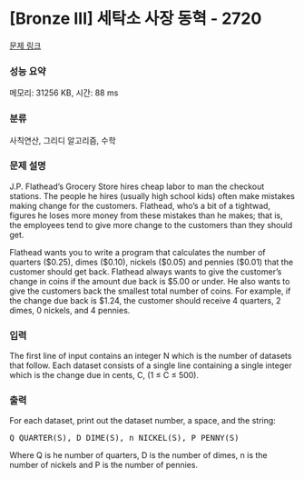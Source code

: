 # [Bronze III] 세탁소 사장 동혁 - 2720 

[문제 링크](https://www.acmicpc.net/problem/2720) 

### 성능 요약

메모리: 31256 KB, 시간: 88 ms

### 분류

사칙연산, 그리디 알고리즘, 수학

### 문제 설명

<p>J.P. Flathead’s Grocery Store hires cheap labor to man the checkout stations. The people he hires (usually high school kids) often make mistakes making change for the customers. Flathead, who’s a bit of a tightwad, figures he loses more money from these mistakes than he makes; that is, the employees tend to give more change to the customers than they should get. </p>

<p>Flathead wants you to write a program that calculates the number of quarters (<span>$</span>0.25), dimes (<span>$</span>0.10), nickels (<span>$</span>0.05) and pennies (<span>$</span>0.01) that the customer should get back. Flathead always wants to give the customer’s change in coins if the amount due back is <span>$</span>5.00 or under. He also wants to give the customers back the smallest total number of coins. For example, if the change due back is <span>$</span>1.24, the customer should receive 4 quarters, 2 dimes, 0 nickels, and 4 pennies. </p>

### 입력 

 <p>The first line of input contains an integer N which is the number of datasets that follow. Each dataset consists of a single line containing a single integer which is the change due in cents, C, (1 ≤ C ≤ 500).</p>

### 출력 

 <p>For each dataset, print out the dataset number, a space, and the string: </p>

<pre>Q QUARTER(S), D DIME(S), n NICKEL(S), P PENNY(S) </pre>

<p>Where Q is he number of quarters, D is the number of dimes, n is the number of nickels and P is the number of pennies. </p>

